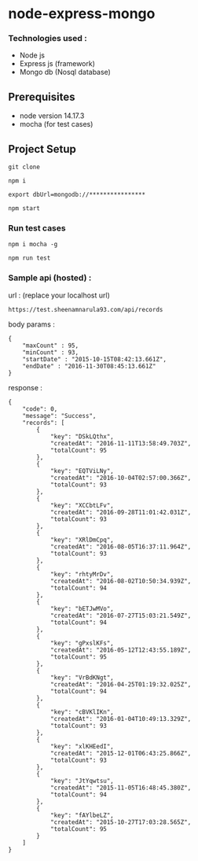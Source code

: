 # node-express-mongo

### Technologies used : 
- Node js
- Express js (framework)
- Mongo db (Nosql database)

## Prerequisites
- node version 14.17.3
- mocha (for test cases)

## Project Setup

```
git clone
```

```
npm i
```

```
export dbUrl=mongodb://****************
```
```
npm start
```

### Run test cases
```
npm i mocha -g
```
```
npm run test
```

### Sample api (hosted) : 

url : (replace your localhost url)
```
https://test.sheenamnarula93.com/api/records
```
body params : 
```
{
    "maxCount" : 95,
    "minCount" : 93,
    "startDate" : "2015-10-15T08:42:13.661Z",
    "endDate" : "2016-11-30T08:45:13.661Z"
}
```

response : 
```
{
    "code": 0,
    "message": "Success",
    "records": [
        {
            "key": "DSkLQthx",
            "createdAt": "2016-11-11T13:58:49.703Z",
            "totalCount": 95
        },
        {
            "key": "EQTViLNy",
            "createdAt": "2016-10-04T02:57:00.366Z",
            "totalCount": 93
        },
        {
            "key": "XCCbtLFv",
            "createdAt": "2016-09-28T11:01:42.031Z",
            "totalCount": 93
        },
        {
            "key": "XRlDmCpq",
            "createdAt": "2016-08-05T16:37:11.964Z",
            "totalCount": 93
        },
        {
            "key": "rhtyMrDv",
            "createdAt": "2016-08-02T10:50:34.939Z",
            "totalCount": 94
        },
        {
            "key": "bETJwMVo",
            "createdAt": "2016-07-27T15:03:21.549Z",
            "totalCount": 94
        },
        {
            "key": "gPxslKFs",
            "createdAt": "2016-05-12T12:43:55.189Z",
            "totalCount": 95
        },
        {
            "key": "VrBdKNgt",
            "createdAt": "2016-04-25T01:19:32.025Z",
            "totalCount": 94
        },
        {
            "key": "cBVKlIKn",
            "createdAt": "2016-01-04T10:49:13.329Z",
            "totalCount": 93
        },
        {
            "key": "xlKHEedI",
            "createdAt": "2015-12-01T06:43:25.866Z",
            "totalCount": 93
        },
        {
            "key": "JtYqwtsu",
            "createdAt": "2015-11-05T16:48:45.380Z",
            "totalCount": 94
        },
        {
            "key": "fAYlbeLZ",
            "createdAt": "2015-10-27T17:03:28.565Z",
            "totalCount": 95
        }
    ]
}
```